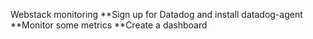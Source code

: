 Webstack monitoring
**Sign up for Datadog and install datadog-agent
**Monitor some metrics
**Create a dashboard
